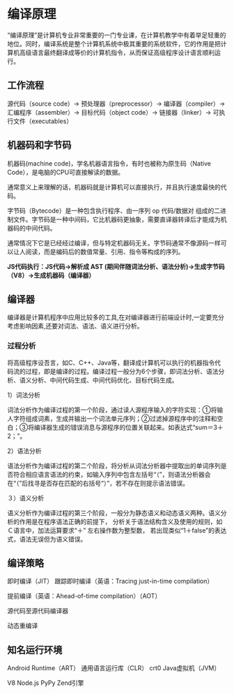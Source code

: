 # 编译原理

“编译原理”是计算机专业非常重要的一门专业课，在计算机教学中有着举足轻重的地位。同时，编译系统是整个计算机系统中极其重要的系统软件，它的作用是把计算机高级语言最终翻译成等价的计算机指令，从而保证高级程序设计语言顺利运行。

## 工作流程
源代码（source code）→ 预处理器（preprocessor）→ 编译器（compiler）→ 汇编程序（assembler）→ 目标代码（object code）→ 链接器（linker）→ 可执行文件（executables）

## 机器码和字节码
机器码(machine code)，学名机器语言指令，有时也被称为原生码（Native Code），是电脑的CPU可直接解读的数据。

通常意义上来理解的话，机器码就是计算机可以直接执行，并且执行速度最快的代码。

字节码（Bytecode）是一种包含执行程序、由一序列 op 代码/数据对 组成的二进制文件。字节码是一种中间码，它比机器码更抽象，需要直译器转译后才能成为机器码的中间代码。

通常情况下它是已经经过编译，但与特定机器码无关。字节码通常不像源码一样可以让人阅读，而是编码后的数值常量、引用、指令等构成的序列。

**JS代码执行：JS代码->解析成 AST (期间伴随词法分析、语法分析)->生成字节码（V8）->生成机器码（编译器）**

## 编译器
编译器是计算机程序中应用比较多的工具,在对编译器进行前端设计时,一定要充分考虑影响因素,还要对词法、语法、语义进行分析。

### 过程分析
将高级程序设吾言，如C、C++、Java等，翻译成计算机可以执行的机器指令代码流的过程，即是编译的过程。编译过程一般分为6个步骤，即词法分析、语法分析、语义分析、中间代码生成、中间代码优化、目标代码生成。

1）词法分析

词法分析作为编译过程的第一个阶段，通过读人源程序输入的字符实现：①将输人字符组成词素，生成并输出一个词法单元序列；②过滤掉源程序中的注释和空白；③将编译器生成的错误消息与源程序的位置关联起来。如表达式“sum＝3＋2；”。

2）语法分析

语法分析作为编译过程的第二个阶段，将分析从词法分析器中提取出的单词序列是否符合相应语言语法的约束，如输入序列中包含左括号“（”，则语法分析器会在“（”后找寻是否存在匹配的右括号“）”，若不存在则提示语法错误。

３）语义分析

语义分析作为编译过程的第三个阶段，一般分为静态语义和动态语义两种。语义分析的作用是在程序语法正确的前提下， 分析关于语法结构含义及使用的规则，如Ｃ语言中，加法运算要求“＋” 左右操作数为整型数， 若出现类似“1＋false”的表达式，语法无误但为语义错误。

## 编译策略
即时编译（JIT） 跟踪即时编译（英语：Tracing just-in-time compilation）

提前编译（英语：Ahead-of-time compilation）（AOT）

源代码至源代码编译器

动态重编译

## 知名运行环境
Android Runtime（ART） 通用语言运行库（CLR） crt0 Java虚拟机（JVM）

V8 Node.js PyPy Zend引擎